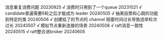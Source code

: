 消息重复消费问题 20230925 √
消费时只用到了一个queue 20231021 √
candidate普遍需要6轮之后才能成为 leader 20240505 √
抽离投票和心跳的功能到特定的类 20240506 √
创建挂了的节点的 channel 阻塞时间过长导致选举轮次过长 20240507 √
模拟节点重新连接的场景  20240508 √
raft消息一致性  20240515 √
raft整合进broker  20240605 